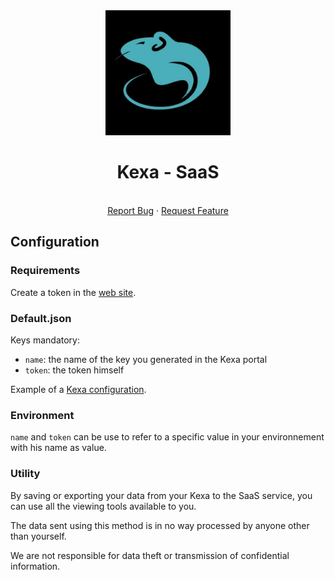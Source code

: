 <div align="center">
    <a href="https://www.kexa.io/modules">
        <img src="../../images/kexa-no-background-color.png" alt="Logo" width="200">
    </a>

# Kexa - SaaS

  <p align="center">
    <br />
    <a href="https://github.com/kexa-io/Kexa/issues">Report Bug</a>
    ·
    <a href="https://github.com/kexa-io/Kexa/issues">Request Feature</a>
  </p>
</div>

## Configuration

### Requirements

Create a token in the [web site](https://saas.kexa.io).

### Default.json

Keys mandatory:

- `name`: the name of the key you generated in the Kexa portal
- `token`: the token himself

Example of a [Kexa configuration](../../config/demo/kexa.default.json).

### Environment

`name` and `token` can be use to refer to a specific value in your environnement with his name as value.

### Utility

By saving or exporting your data from your Kexa to the SaaS service, you can use all the viewing tools available to you.

The data sent using this method is in no way processed by anyone other than yourself.

We are not responsible for data theft or transmission of confidential information.

